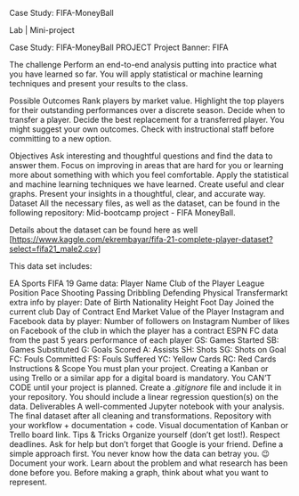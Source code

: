 
Case Study: FIFA-MoneyBall

Lab | Mini-project

Case Study: FIFA-MoneyBall
PROJECT
Project Banner: FIFA

The challenge
Perform an end-to-end analysis putting into practice what you have learned so far. You will apply statistical or machine learning techniques and present your results to the class.

Possible Outcomes
Rank players by market value.
Highlight the top players for their outstanding performances over a discrete season.
Decide when to transfer a player.
Decide the best replacement for a transferred player.
You might suggest your own outcomes. Check with instructional staff before committing to a new option.

Objectives
Ask interesting and thoughtful questions and find the data to answer them.
Focus on improving in areas that are hard for you or learning more about something with which you feel comfortable.
Apply the statistical and machine learning techniques we have learned.
Create useful and clear graphs.
Present your insights in a thoughtful, clear, and accurate way.
Dataset
All the necessary files, as well as the dataset, can be found in the following repository: Mid-bootcamp project - FIFA MoneyBall.

Details about the dataset can be found here as well [https://www.kaggle.com/ekrembayar/fifa-21-complete-player-dataset?select=fifa21_male2.csv]

This data set includes:

EA Sports FIFA 19 Game data:
Player Name
Club of the Player
League
Position
Pace
Shooting
Passing
Dribbling
Defending
Physical
Transfermarkt extra info by player:
Date of Birth
Nationality
Height
Foot
Day Joined the current club
Day of Contract End
Market Value of the Player
Instagram and Facebook data by player:
Number of followers on Instagram
Number of likes on Facebook of the club in which the player has a contract
ESPN FC data from the past 5 years performance of each player
GS: Games Started
SB: Games Substituted
G: Goals Scored
A: Assists
SH: Shots
SG: Shots on Goal
FC: Fouls Committed
FS: Fouls Suffered
YC: Yellow Cards
RC: Red Cards
Instructions & Scope
You must plan your project. Creating a Kanban or using Trello or a similar app for a digital board is mandatory.
You CAN’T CODE until your project is planned.
Create a *.gitignore* file and include it in your repository.
You should include a linear regression question(s) on the data.
Deliverables
A well-commented Jupyter notebook with your analysis.
The final dataset after all cleaning and transformations.
Repository with your workflow + documentation + code.
Visual documentation of Kanban or Trello board link.
Tips & Tricks
Organize yourself (don’t get lost!). Respect deadlines.
Ask for help but don’t forget that Google is your friend.
Define a simple approach first. You never know how the data can betray you. :wink:
Document your work.
Learn about the problem and what research has been done before you.
Before making a graph, think about what you want to represent.